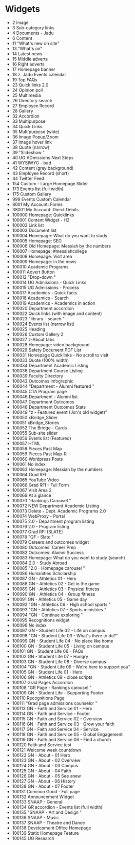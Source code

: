 # Widgets


- 2     Image
- 3     Sub-category links
- 4     Documents - Jadu
- 6     Content
- 11     "What's new on site"
- 13     "What's on"
- 14     Latest news
- 15     Middle adverts
- 16     Right adverts
- 17     Homepage banner
- 18     z. Jadu Events calendar
- 19     Top FAQs
- 23     Quick links 2.0
- 24     Opinion poll
- 25     Multimedia
- 26     Directory search
- 27     Employee Record
- 28     Gallery
- 32     Accordion
- 33     Multipurpose
- 34     Quick Links
- 35     Multipurpose (wide)
- 36     Image Popup/Zoom
- 37     Image hover link
- 38     Quote (narrow)
- 39     "Slideshow "
- 40     UG ADmissions Next Steps
- 41     WYSIWYG - bad
- 42     Content (grey background)
- 43     Employee Record (short)
- 44     Twitter Feed
- 154     Custom - Large Homepage Slider
- 173     Events list (full width)
- 175     Custom Gallery
- 999     Events Custom Calendar
- 8001     My Account: Forms
- 38001     My Account: Direct Debits
- 100000     Homepage: Quicklinks
- 100001     Content Widget - H3
- 100002     Link list
- 100003     Document list
- 100004     Homepage: What do you want to study
- 100005     Homepage: SEO
- 100006     Old Homepage: Messiah by the numbers
- 100007     Homepage: #messiahcollege
- 100008     Homepage: Visit area
- 100009     Homepage: In the news
- 100010     Academic Programs
- 100011     Advert Button
- 100012     "Drop-down "
- 100014     UG Admissions - Quick Links
- 100015     UG Admissions - Process
- 100017     Academics - Quick facts
- 100018     Academics - Search
- 100019     Academics - Academics in action
- 100020     Department accordion
- 100022     Quick links (with image and content)
- 100023     "library - search "
- 100024     Events list (narrow list)
- 100025     Heading
- 100026     Custom Gallery 2
- 100027     z-About tabs
- 100028     Homepage: video background
- 100029     Safety Document PDF List
- 100031     Homepage Quicklinks - No scroll to visit
- 100033     Quote (100% width)
- 100034     Department Academic Listing
- 100036     Department Course Listing
- 100039     Faculty Directory
- 100042     Outcomes infographic
- 100044     "Department - Alumni featured "
- 100045     CTA Program page
- 100046     Department - Alumni list
- 100047     Department Outcomes
- 100048     Department Outcomes Stats
- 100049     "z - Featured event  (Jon's old widget)"
- 100050     xBridge_Slider
- 100051     xBridge_Stories
- 100052     The Bridge - Cards
- 100055     Sub-site slider
- 100056     Events list (Featured)
- 100057     HTML
- 100058     Pieces Past Map
- 100059     Pieces Past Map-R
- 100060     Wordpress Posts
- 100061     No index
- 100063     Homepage: Messiah by the numbers
- 100064     Grad RFI
- 100065     YouTube Video
- 100066     Grad RFI - Full Form
- 100067     Visit Area 2
- 100069     At a glance
- 100070     "Rankings Carousel "
- 100072     NEW Department Academic Listing
- 100073     Delete - Dept. Academic Programs 2.0
- 100074     WebProxy - Portal
- 100075     2.0 - Department program listing
- 100076     2.0 - Program listing
- 100077     Grad RFI (SLATE)
- 100078     "QF - Slate "
- 100079     Careers and outcomes widget
- 100080     Outcomes: Career Prep
- 100082     Outcomes: Alumni Success
- 100083     Homepage: What do you want to study (search)
- 100084     2.0 - Study Abroad
- 100085     "2.0 - Homepage carousel "
- 100086     Humanities Scholarship
- 100087     GN - Athletics 01 - Hero
- 100088     GN - Athletics 02 - Get in the game
- 100089     GN - Athletics 03 - Physical fitness
- 100090     GN - Athletics 04 - Group fitness
- 100091     GN - Athletics 05 - Game day
- 100092     "GN - Athletics 06 - High school sports "
- 100093     "GN - Athletics 07 - Sports ministries "
- 100094     "GN - Continue exploring "
- 100095     Recognitions widget
- 100096     No index
- 100097     GN - Student Life 02 - Life on campus
- 100098     "GN - Student Life 03 - What's there to do?"
- 100099     GN - Student Life 04 - No place like home
- 100100     GN - Student Life 05 - Living on campus
- 100101     GN - Student Life 06 - FAQs
- 100102     GN - Student Life 07 - Hungry
- 100103     GN - Student Life 08 - Diverse campus
- 100104     "GN - Student Life 09 - We're here to support you"
- 100105     GN - Student Life 01 - Hero
- 100106     GN - Athletics 09 - close scripts
- 100107     Grad Pages Accordion
- 100108     "GR Page - Rankings carousel "
- 100109     GN - Student Life  - Supporting Footer
- 100110     Recognitions Page
- 100111     "Grad page admissions counselor "
- 100113     GN - Faith and Service 01 - Hero
- 100114     GN - Faith and Service - Footer
- 100115     GN - Faith and Service 02 - Overview
- 100116     GN - Faith and Service 03 - Grow your faith
- 100117     GN - Faith and Service 04 - Service
- 100118     GN - Faith and Service 05 - Global Engagement
- 100119     GN - Faith and Service 06 - Find a church
- 100120     Faith and Service test
- 100121     Welcome week countdown
- 100122     GN - About - 01 Hero
- 100123     GN - About - 02 Overview
- 100124     GN - About - 03 Campus
- 100125     GN - About - 04 Faith
- 100126     GN - About - 05 See anew
- 100127     GN - About - 06 History
- 100128     GN - About - 07 Footer
- 100131     Common Good - Full page
- 100132     Announcement Widget
- 100133     SNAAP - General
- 100134     GR accordion - Events list (full width)
- 100135     "SNAAP - Art and Design "
- 100136     SNAAP - Music
- 100137     SNAAP - Theatre and Dance
- 100138     Development Office Homepage
- 100139     Static Homepage Feature
- 100145    UG Research 
